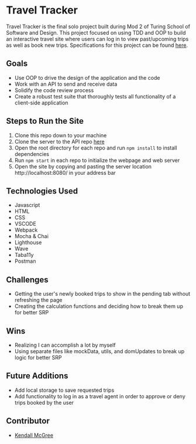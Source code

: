 # Travel Tracker

Travel Tracker is the final solo project built during Mod 2 of Turing School of Software and Design. This project focused on using TDD and OOP to build an interactive travel site where users can log in to view past/upcoming trips as well as book new trips. Specifications for this project can be found [here](https://frontend.turing.edu/projects/travel-tracker.html).

## Goals
- Use OOP to drive the design of the application and the code
- Work with an API to send and receive data
- Solidify the code review process
- Create a robust test suite that thoroughly tests all functionality of a client-side application

## Steps to Run the Site
1. Clone this repo down to your machine
2. Clone the server to the API repo [here](https://github.com/turingschool-examples/travel-tracker-api)
3. Open the root directory for each repo and run `npm install` to install dependencies
4. Run `npm start` in each repo to initialize the webpage and web server
5. Open the site by copying and pasting the server location http://localhost:8080/ in your address bar

## Technologies Used
- Javascript
- HTML
- CSS
- VSCODE
- Webpack
- Mocha & Chai
- Lighthouse
- Wave 
- Taba11y
- Postman

## Challenges
- Getting the user's newly booked trips to show in the pending tab without refreshing the page
- Creating the calculation functions and deciding how to break them up for better SRP

## Wins
- Realizing I can accomplish a lot by myself
- Using separate files like mockData, utils, and domUpdates to break up logic for better SRP


## Future Additions
- Add local storage to save requested trips
- Add functionality to log in as a travel agent in order to approve or deny trips booked by the user


## Contributor
- [Kendall McGree](https://github.com/kendallm360)
